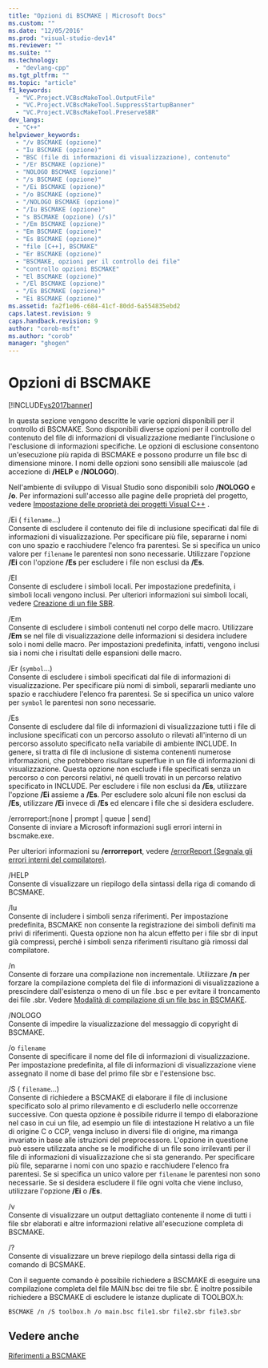 ```yaml
---
title: "Opzioni di BSCMAKE | Microsoft Docs"
ms.custom: ""
ms.date: "12/05/2016"
ms.prod: "visual-studio-dev14"
ms.reviewer: ""
ms.suite: ""
ms.technology: 
  - "devlang-cpp"
ms.tgt_pltfrm: ""
ms.topic: "article"
f1_keywords: 
  - "VC.Project.VCBscMakeTool.OutputFile"
  - "VC.Project.VCBscMakeTool.SuppressStartupBanner"
  - "VC.Project.VCBscMakeTool.PreserveSBR"
dev_langs: 
  - "C++"
helpviewer_keywords: 
  - "/v BSCMAKE (opzione)"
  - "Iu BSCMAKE (opzione)"
  - "BSC (file di informazioni di visualizzazione), contenuto"
  - "/Er BSCMAKE (opzione)"
  - "NOLOGO BSCMAKE (opzione)"
  - "/s BSCMAKE (opzione)"
  - "/Ei BSCMAKE (opzione)"
  - "/o BSCMAKE (opzione)"
  - "/NOLOGO BSCMAKE (opzione)"
  - "/Iu BSCMAKE (opzione)"
  - "s BSCMAKE (opzione) (/s)"
  - "/Em BSCMAKE (opzione)"
  - "Em BSCMAKE (opzione)"
  - "Es BSCMAKE (opzione)"
  - "file [C++], BSCMAKE"
  - "Er BSCMAKE (opzione)"
  - "BSCMAKE, opzioni per il controllo dei file"
  - "controllo opzioni BSCMAKE"
  - "El BSCMAKE (opzione)"
  - "/El BSCMAKE (opzione)"
  - "/Es BSCMAKE (opzione)"
  - "Ei BSCMAKE (opzione)"
ms.assetid: fa2f1e06-c684-41cf-80dd-6a554835ebd2
caps.latest.revision: 9
caps.handback.revision: 9
author: "corob-msft"
ms.author: "corob"
manager: "ghogen"
---
```

# Opzioni di BSCMAKE
[!INCLUDE[vs2017banner](../../assembler/inline/includes/vs2017banner.md)]

In questa sezione vengono descritte le varie opzioni disponibili per il controllo di BSCMAKE.  Sono disponibili diverse opzioni per il controllo del contenuto del file di informazioni di visualizzazione mediante l'inclusione o l'esclusione di informazioni specifiche.  Le opzioni di esclusione consentono un'esecuzione più rapida di BSCMAKE e possono produrre un file bsc di dimensione minore.  I nomi delle opzioni sono sensibili alle maiuscole \(ad accezione di **\/HELP** e **\/NOLOGO**\).  
  
 Nell'ambiente di sviluppo di Visual Studio sono disponibili solo **\/NOLOGO** e **\/o**.  Per informazioni sull'accesso alle pagine delle proprietà del progetto, vedere [Impostazione delle proprietà dei progetti Visual C\+\+](../../ide/working-with-project-properties.md) .  
  
 \/Ei \( `filename`...\)  
 Consente di escludere il contenuto dei file di inclusione specificati dal file di informazioni di visualizzazione.  Per specificare più file, separarne i nomi con uno spazio e racchiudere l'elenco fra parentesi.  Se si specifica un unico valore per `filename` le parentesi non sono necessarie.  Utilizzare l'opzione **\/Ei** con l'opzione **\/Es** per escludere i file non esclusi da **\/Es**.  
  
 \/El  
 Consente di escludere i simboli locali.  Per impostazione predefinita, i simboli locali vengono inclusi.  Per ulteriori informazioni sui simboli locali, vedere [Creazione di un file SBR](../../build/reference/creating-an-dot-sbr-file.md).  
  
 \/Em  
 Consente di escludere i simboli contenuti nel corpo delle macro.  Utilizzare **\/Em** se nel file di visualizzazione delle informazioni si desidera includere solo i nomi delle macro.  Per impostazioni predefinita, infatti, vengono inclusi sia i nomi che i risultati delle espansioni delle macro.  
  
 \/Er \(`symbol`...\)  
 Consente di escludere i simboli specificati dal file di informazioni di visualizzazione.  Per specificare più nomi di simboli, separarli mediante uno spazio e racchiudere l'elenco fra parentesi.  Se si specifica un unico valore per `symbol` le parentesi non sono necessarie.  
  
 \/Es  
 Consente di escludere dal file di informazioni di visualizzazione tutti i file di inclusione specificati con un percorso assoluto o rilevati all'interno di un percorso assoluto specificato nella variabile di ambiente INCLUDE. In genere, si tratta di file di inclusione di sistema contenenti numerose informazioni, che potrebbero risultare superflue in un file di informazioni di visualizzazione. Questa opzione non esclude i file specificati senza un percorso o con percorsi relativi, né quelli trovati in un percorso relativo specificato in INCLUDE.  Per escludere i file non esclusi da **\/Es**, utilizzare l'opzione **\/Ei** assieme a **\/Es**.  Per escludere solo alcuni file non esclusi da **\/Es**, utilizzare **\/Ei** invece di **\/Es** ed elencare i file che si desidera escludere.  
  
 \/errorreport:\[none &#124; prompt &#124; queue &#124; send\]  
 Consente di inviare a Microsoft informazioni sugli errori interni in bscmake.exe.  
  
 Per ulteriori informazioni su **\/errorreport**, vedere [\/errorReport \(Segnala gli errori interni del compilatore\)](../../build/reference/errorreport-report-internal-compiler-errors.md).  
  
 \/HELP  
 Consente di visualizzare un riepilogo della sintassi della riga di comando di BCSMAKE.  
  
 \/Iu  
 Consente di includere i simboli senza riferimenti.  Per impostazione predefinita, BSCMAKE non consente la registrazione dei simboli definiti ma privi di riferimenti.  Questa opzione non ha alcun effetto per i file sbr di input già compressi, perché i simboli senza riferimenti risultano già rimossi dal compilatore.  
  
 \/n  
 Consente di forzare una compilazione non incrementale.  Utilizzare **\/n** per forzare la compilazione completa del file di informazioni di visualizzazione a prescindere dall'esistenza o meno di un file .bsc e per evitare il troncamento dei file .sbr.  Vedere [Modalità di compilazione di un file bsc in BSCMAKE](../../build/reference/how-bscmake-builds-a-dot-bsc-file.md).  
  
 \/NOLOGO  
 Consente di impedire la visualizzazione del messaggio di copyright di BSCMAKE.  
  
 \/o `filename`  
 Consente di specificare il nome del file di informazioni di visualizzazione.  Per impostazione predefinita, al file di informazioni di visualizzazione viene assegnato il nome di base del primo file sbr e l'estensione bsc.  
  
 \/S \( `filename`...\)  
 Consente di richiedere a BSCMAKE di elaborare il file di inclusione specificato solo al primo rilevamento e di escluderlo nelle occorrenze successive.  Con questa opzione è possibile ridurre il tempo di elaborazione nel caso in cui un file, ad esempio un file di intestazione H relativo a un file di origine C o CCP, venga incluso in diversi file di origine, ma rimanga invariato in base alle istruzioni del preprocessore.  L'opzione in questione può essere utilizzata anche se le modifiche di un file sono irrilevanti per il file di informazioni di visualizzazione che si sta generando.  Per specificare più file, separarne i nomi con uno spazio e racchiudere l'elenco fra parentesi.  Se si specifica un unico valore per `filename` le parentesi non sono necessarie.  Se si desidera escludere il file ogni volta che viene incluso, utilizzare l'opzione **\/Ei** o **\/Es**.  
  
 \/v  
 Consente di visualizzare un output dettagliato contenente il nome di tutti i file sbr elaborati e altre informazioni relative all'esecuzione completa di BSCMAKE.  
  
 \/?  
 Consente di visualizzare un breve riepilogo della sintassi della riga di comando di BCSMAKE.  
  
 Con il seguente comando è possibile richiedere a BSCMAKE di eseguire una compilazione completa del file MAIN.bsc dei tre file sbr.  È inoltre possibile richiedere a BSCMAKE di escludere le istanze duplicate di TOOLBOX.h:  
  
```  
BSCMAKE /n /S toolbox.h /o main.bsc file1.sbr file2.sbr file3.sbr  
```  
  
## Vedere anche  
 [Riferimenti a BSCMAKE](../../build/reference/bscmake-reference.md)